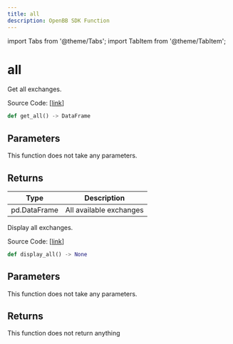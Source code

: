 ```yaml
---
title: all
description: OpenBB SDK Function
---
```


import Tabs from '@theme/Tabs';
import TabItem from '@theme/TabItem';

# all

<Tabs>
<TabItem value="model" label="Model" default>

Get all exchanges.

Source Code: [[link](https://github.com/OpenBB-finance/OpenBBTerminal/tree/main/openbb_terminal/stocks/tradinghours/bursa_model.py#L98)]

```python
def get_all() -> DataFrame
```
## Parameters

This function does not take any parameters.

## Returns

| Type | Description |
| ---- | ----------- |
| pd.DataFrame | All available exchanges |



</TabItem>
<TabItem value="view" label="View">

Display all exchanges.

Source Code: [[link](https://github.com/OpenBB-finance/OpenBBTerminal/tree/main/openbb_terminal/stocks/tradinghours/bursa_view.py#L84)]

```python
def display_all() -> None
```
## Parameters

This function does not take any parameters.

## Returns

This function does not return anything



</TabItem>
</Tabs>